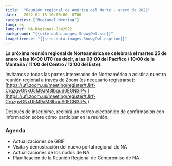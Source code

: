 ```yaml
---
title:  "Reunión regional de América del Norte - enero de 2022"
date:   2022-01-18 10:00:00 -0700
categories: ["Regional Meeting"]
lang: es
lang-ref: NA-Regional-Jan2022
background: "{{site.data.images.SnowyOwl.src}}"
imageLicense: "{{site.data.images.SnowyOwl.caption}}"
---
```


**La próxima reunión regional de Norteamérica se celebrará el martes 25 de enero a las 16:00 UTC (es decir, a las 09:00 del Pacífico / 10:00 de la Montaña / 11:00 del Centro / 12:00 del Este).**

Invitamos a todas las partes interesadas de Norteamérica a asistir a nuestra reunión regional a través de Zoom (es necesario registrarse): [https://ufl.zoom.us/meeting/register/tJIrf-CrqzgvGNxU5M9aM3lbquS0EGN3rPvl](https://ufl.zoom.us/meeting/register/tJIrf-CrqzgvGNxU5M9aM3lbquS0EGN3rPvl)

Después de inscribirse, recibirá un correo electrónico de confirmación con información sobre cómo participar en la reunión.

### Agenda
* Actualizaciones de GBIF
* Visita y demostración del nuevo portal regional de NA
* Actualizaciones de los nodos de NA
* Planificación de la Reunión Regional de Compromiso de NA

<!--- ### Materiales y recursos de la reunión (sólo para ver): --->
